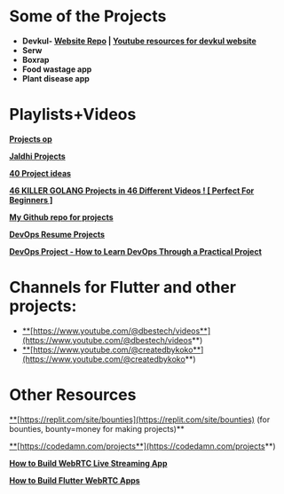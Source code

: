 # **Some of the Projects**

- **Devkul- [Website Repo](https://github.com/Devkul-Website/Devkul-Community-Website) | [Youtube resources for devkul website](https://youtube.com/playlist?list=PL9AedAKNmDw0w-QtQjuot06qUbBDxA8em&si=hjIE3pC-InGhpbqt)**
- **Serw**
- **Boxrap**
- **Food wastage app**
- **Plant disease app**

# **Playlists+Videos**

[**Projects op**](https://youtube.com/playlist?list=PL9AedAKNmDw0ZRShUbktrcB2fpxpRItCB&si=uzrkE7cO_QiQUSox)

[**Jaldhi Projects**](https://youtube.com/playlist?list=PL9AedAKNmDw13eqKzoTckHpFVqtsIS46J&si=bRsHcSUV2WkikP9D)

[**40 Project ideas**](https://whimsical.com/40-project-ideas-XE1xaaXUfMjX6Hff63Xcp1)

[**46 KILLER GOLANG Projects in 46 Different Videos ! [ Perfect For Beginners ]**](https://youtube.com/playlist?list=PL5dTjWUk_cPYztKD7WxVFluHvpBNM28N9&si=yUOYm1MsY3vMAk6r)

[**My Github repo for projects**](https://github.com/stars/rover07/lists/projects)

[**DevOps Resume Projects**](https://youtu.be/pO-8y_f8YMQ?si=CHRj4Dd5M7zehO1G)

[**DevOps Project - How to Learn DevOps Through a Practical Project**](https://youtu.be/oif22pmFMuI?si=xs57csqrJfpH0-_P)

# **Channels for Flutter and other projects:**

- [**](https://www.youtube.com/@dbestech/videos)[https://www.youtube.com/@dbestech/videos**](https://www.youtube.com/@dbestech/videos**)
- [**](https://www.youtube.com/@createdbykoko)[https://www.youtube.com/@createdbykoko**](https://www.youtube.com/@createdbykoko**)

# **Other Resources**

[**](https://replit.com/site/bounties)[https://replit.com/site/bounties](https://replit.com/site/bounties) (for bounties, bounty=money for making projects)**

[**](https://codedamn.com/projects)[https://codedamn.com/projects**](https://codedamn.com/projects**)

[**How to Build WebRTC Live Streaming App**](https://www.zegocloud.com/blog/webrtc-live-streaming?utm_source=youtube&utm_medium=influencer&utm_campaign=2305-piyush-links-ljp)

[**How to Build Flutter WebRTC Apps**](https://www.zegocloud.com/blog/flutter-webrtc?utm_source=youtube&utm_medium=influencer&utm_campaign=2305-piyush-links-ljp)